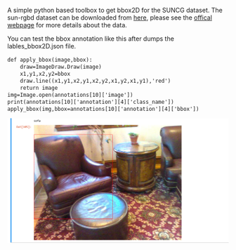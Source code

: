 A simple python based toolbox to get bbox2D for the SUNCG dataset.
The sun-rgbd dataset can be downloaded from [here](http://rgbd.cs.princeton.edu/data/SUNRGBD.zip), please see the [offical webpage](http://rgbd.cs.princeton.edu/) for more details about the data.

You can test the bbox annotation like this after dumps the lables_bbox2D.json file.

	def apply_bbox(image,bbox):
	    draw=ImageDraw.Draw(image)
	    x1,y1,x2,y2=bbox
	    draw.line((x1,y1,x2,y1,x2,y2,x1,y2,x1,y1),'red')
	    return image
	img=Image.open(annotations[10]['image'])
	print(annotations[10]['annotation'][4]['class_name'])
	apply_bbox(img,bbox=annotations[10]['annotation'][4]['bbox']) 

![](/img/1.png)